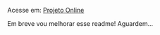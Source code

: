 Acesse em: [Projeto Online](https://explorer-repositories.netlify.app)

Em breve vou melhorar esse readme! Aguardem...
